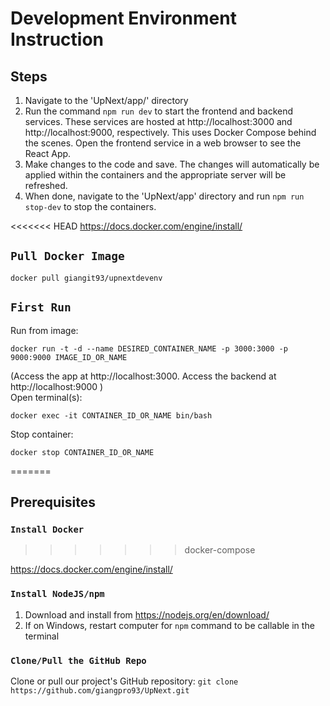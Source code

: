 # Development Environment Instruction

## Steps
1. Navigate to the 'UpNext/app/' directory
2. Run the command `npm run dev` to start the frontend and backend services. These services are hosted at http://localhost:3000 and http://localhost:9000, respectively. This uses Docker Compose behind the scenes. Open the frontend service in a web browser to see the React App.
3. Make changes to the code and save. The changes will automatically be applied within the containers and the appropriate server will be refreshed.
4. When done, navigate to the 'UpNext/app' directory and run `npm run stop-dev` to stop the containers.

<<<<<<< HEAD
https://docs.docker.com/engine/install/

## `Pull Docker Image`

```
docker pull giangit93/upnextdevenv
```

## `First Run`

Run from image:
```
docker run -t -d --name DESIRED_CONTAINER_NAME -p 3000:3000 -p 9000:9000 IMAGE_ID_OR_NAME
```
(Access the app at http://localhost:3000. Access the backend at http://localhost:9000 )<br />
Open terminal(s):
```
docker exec -it CONTAINER_ID_OR_NAME bin/bash
```
Stop container:
```
docker stop CONTAINER_ID_OR_NAME
```
=======
## Prerequisites
### `Install Docker`
>>>>>>> docker-compose

https://docs.docker.com/engine/install/

### `Install NodeJS/npm`

1. Download and install from https://nodejs.org/en/download/
2. If on Windows, restart computer for `npm` command to be callable in the terminal

### `Clone/Pull the GitHub Repo`
Clone or pull our project's GitHub repository: `git clone https://github.com/giangpro93/UpNext.git`
